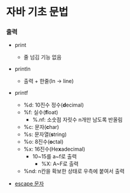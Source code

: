 # 자바 기초 문법

### 출력
- print
  - 줄 넘김 기능 없음
- println
  - 출력 + 한줄(ln -> line)
- printf
  - %d: 10진수 정수(**d**ecimal)
  - %f: 실수(**f**loat)
    - %.nf: 소숫점 자릿수 n개만 남도록 반올림
  - %c: 문자(**c**har)
  - %s: 문자열(**s**tring)
  - %o: 8진수(**o**ctal)
  - %x: 16진수(He**x**adecimal)
    - 10~15를 a~f로 출력
      - %X: A~F로 출력
  - %nd: n칸을 확보한 상태로 우측에 붙여서 출력
  
- [escape 문자](./escape.md)